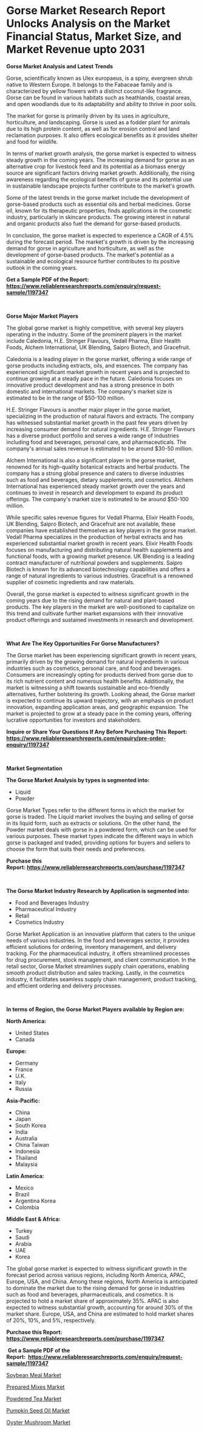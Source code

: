 <p><h1>Gorse Market Research Report Unlocks Analysis on the Market Financial Status, Market Size, and Market Revenue upto 2031</h1></p><p><strong>Gorse Market Analysis and Latest Trends</strong></p>
<p><p>Gorse, scientifically known as Ulex europaeus, is a spiny, evergreen shrub native to Western Europe. It belongs to the Fabaceae family and is characterized by yellow flowers with a distinct coconut-like fragrance. Gorse can be found in various habitats such as heathlands, coastal areas, and open woodlands due to its adaptability and ability to thrive in poor soils.</p><p>The market for gorse is primarily driven by its uses in agriculture, horticulture, and landscaping. Gorse is used as a fodder plant for animals due to its high protein content, as well as for erosion control and land reclamation purposes. It also offers ecological benefits as it provides shelter and food for wildlife.</p><p>In terms of market growth analysis, the gorse market is expected to witness steady growth in the coming years. The increasing demand for gorse as an alternative crop for livestock feed and its potential as a biomass energy source are significant factors driving market growth. Additionally, the rising awareness regarding the ecological benefits of gorse and its potential use in sustainable landscape projects further contribute to the market's growth.</p><p>Some of the latest trends in the gorse market include the development of gorse-based products such as essential oils and herbal medicines. Gorse oil, known for its therapeutic properties, finds applications in the cosmetic industry, particularly in skincare products. The growing interest in natural and organic products also fuel the demand for gorse-based products.</p><p>In conclusion, the gorse market is expected to experience a CAGR of 4.5% during the forecast period. The market's growth is driven by the increasing demand for gorse in agriculture and horticulture, as well as the development of gorse-based products. The market's potential as a sustainable and ecological resource further contributes to its positive outlook in the coming years.</p></p>
<p><strong>Get a Sample PDF of the Report:&nbsp; <a href="https://www.reliableresearchreports.com/enquiry/request-sample/1197347">https://www.reliableresearchreports.com/enquiry/request-sample/1197347</a></strong></p>
<p>&nbsp;</p>
<p><strong>Gorse Major Market Players</strong></p>
<p><p>The global gorse market is highly competitive, with several key players operating in the industry. Some of the prominent players in the market include Caledonia, H.E. Stringer Flavours, Vedall Pharma, Elixir Health Foods, Alchem International, UK Blending, Saipro Biotech, and Gracefruit.</p><p>Caledonia is a leading player in the gorse market, offering a wide range of gorse products including extracts, oils, and essences. The company has experienced significant market growth in recent years and is projected to continue growing at a steady pace in the future. Caledonia focuses on innovative product development and has a strong presence in both domestic and international markets. The company's market size is estimated to be in the range of $50-100 million.</p><p>H.E. Stringer Flavours is another major player in the gorse market, specializing in the production of natural flavors and extracts. The company has witnessed substantial market growth in the past few years driven by increasing consumer demand for natural ingredients. H.E. Stringer Flavours has a diverse product portfolio and serves a wide range of industries including food and beverages, personal care, and pharmaceuticals. The company's annual sales revenue is estimated to be around $30-50 million.</p><p>Alchem International is also a significant player in the gorse market, renowned for its high-quality botanical extracts and herbal products. The company has a strong global presence and caters to diverse industries such as food and beverages, dietary supplements, and cosmetics. Alchem International has experienced steady market growth over the years and continues to invest in research and development to expand its product offerings. The company's market size is estimated to be around $50-100 million.</p><p>While specific sales revenue figures for Vedall Pharma, Elixir Health Foods, UK Blending, Saipro Biotech, and Gracefruit are not available, these companies have established themselves as key players in the gorse market. Vedall Pharma specializes in the production of herbal extracts and has experienced substantial market growth in recent years. Elixir Health Foods focuses on manufacturing and distributing natural health supplements and functional foods, with a growing market presence. UK Blending is a leading contract manufacturer of nutritional powders and supplements. Saipro Biotech is known for its advanced biotechnology capabilities and offers a range of natural ingredients to various industries. Gracefruit is a renowned supplier of cosmetic ingredients and raw materials.</p><p>Overall, the gorse market is expected to witness significant growth in the coming years due to the rising demand for natural and plant-based products. The key players in the market are well-positioned to capitalize on this trend and cultivate further market expansions with their innovative product offerings and sustained investments in research and development.</p></p>
<p>&nbsp;</p>
<p><strong>What Are The Key Opportunities For Gorse Manufacturers?</strong></p>
<p><p>The Gorse market has been experiencing significant growth in recent years, primarily driven by the growing demand for natural ingredients in various industries such as cosmetics, personal care, and food and beverages. Consumers are increasingly opting for products derived from gorse due to its rich nutrient content and numerous health benefits. Additionally, the market is witnessing a shift towards sustainable and eco-friendly alternatives, further bolstering its growth. Looking ahead, the Gorse market is expected to continue its upward trajectory, with an emphasis on product innovation, expanding application areas, and geographic expansion. The market is projected to grow at a steady pace in the coming years, offering lucrative opportunities for investors and stakeholders.</p></p>
<p><strong>Inquire or Share Your Questions If Any Before Purchasing This Report: <a href="https://www.reliableresearchreports.com/enquiry/pre-order-enquiry/1197347">https://www.reliableresearchreports.com/enquiry/pre-order-enquiry/1197347</a></strong></p>
<p>&nbsp;</p>
<p><strong>Market Segmentation</strong></p>
<p><strong>The Gorse Market Analysis by types is segmented into:</strong></p>
<p><ul><li>Liquid</li><li>Powder</li></ul></p>
<p><p>Gorse Market Types refer to the different forms in which the market for gorse is traded. The Liquid market involves the buying and selling of gorse in its liquid form, such as extracts or solutions. On the other hand, the Powder market deals with gorse in a powdered form, which can be used for various purposes. These market types indicate the different ways in which gorse is packaged and traded, providing options for buyers and sellers to choose the form that suits their needs and preferences.</p></p>
<p><strong>Purchase this Report:&nbsp;<a href="https://www.reliableresearchreports.com/purchase/1197347">https://www.reliableresearchreports.com/purchase/1197347</a></strong></p>
<p>&nbsp;</p>
<p><strong>The Gorse Market Industry Research by Application is segmented into:</strong></p>
<p><ul><li>Food and Beverages Industry</li><li>Pharmaceutical Industry</li><li>Retail</li><li>Cosmetics Industry</li></ul></p>
<p><p>Gorse Market Application is an innovative platform that caters to the unique needs of various industries. In the food and beverages sector, it provides efficient solutions for ordering, inventory management, and delivery tracking. For the pharmaceutical industry, it offers streamlined processes for drug procurement, stock management, and client communication. In the retail sector, Gorse Market streamlines supply chain operations, enabling smooth product distribution and sales tracking. Lastly, in the cosmetics industry, it facilitates seamless supply chain management, product tracking, and efficient ordering and delivery processes.</p></p>
<p>&nbsp;</p>
<p><strong>In terms of Region, the Gorse Market Players available by Region are:</strong></p>
<p>
    <p> <strong> North America: </strong>
        <ul>
            <li>United States</li>
            <li>Canada</li>
        </ul>
        </p> 
    <p> <strong> Europe: </strong>
        <ul>
            <li>Germany</li>
            <li>France</li>
            <li>U.K.</li>
            <li>Italy</li>
            <li>Russia</li>
        </ul>
        </p> 
    <p> <strong> Asia-Pacific: </strong>
        <ul>
            <li>China</li>
            <li>Japan</li>
            <li>South Korea</li>
            <li>India</li>
            <li>Australia</li>
            <li>China Taiwan</li>
            <li>Indonesia</li>
            <li>Thailand</li>
            <li>Malaysia</li>
        </ul>
        </p> 
    <p> <strong> Latin America: </strong>
        <ul>
            <li>Mexico</li>
            <li>Brazil</li>
            <li>Argentina Korea</li>
            <li>Colombia</li>
        </ul>
        </p> 
    <p> <strong> Middle East & Africa: </strong>
        <ul>
            <li>Turkey</li>
            <li>Saudi</li>
            <li>Arabia</li>
            <li>UAE</li>
            <li>Korea</li>
        </ul>
    </p>
    </p>
<p><p>The global gorse market is expected to witness significant growth in the forecast period across various regions, including North America, APAC, Europe, USA, and China. Among these regions, North America is anticipated to dominate the market due to the rising demand for gorse in industries such as food and beverages, pharmaceuticals, and cosmetics. It is projected to hold a market share of approximately 35%. APAC is also expected to witness substantial growth, accounting for around 30% of the market share. Europe, USA, and China are estimated to hold market shares of 20%, 10%, and 5%, respectively.</p></p>
<p><strong>Purchase this Report: <a href="https://www.reliableresearchreports.com/purchase/1197347">https://www.reliableresearchreports.com/purchase/1197347</a></strong></p>
<p>&nbsp;<strong>Get a Sample PDF of the Report:&nbsp;&nbsp;<a href="https://www.reliableresearchreports.com/enquiry/request-sample/1197347">https://www.reliableresearchreports.com/enquiry/request-sample/1197347</a></strong></p>
<p><strong></strong></p>
<p><p><a href="https://github.com/Krish2023na/Market-Research-Report-List-2/blob/main/soybean-meal-market.md">Soybean Meal Market</a></p><p><a href="https://github.com/sofyaavrova/Market-Research-Report-List-2/blob/main/prepared-mixes-market.md">Prepared Mixes Market</a></p><p><a href="https://github.com/zebdakicsin/Market-Research-Report-List-2/blob/main/powdered-tea-market.md">Powdered Tea Market</a></p><p><a href="https://github.com/kuntayevaz/Market-Research-Report-List-2/blob/main/pumpkin-seed-oil-market.md">Pumpkin Seed Oil Market</a></p><p><a href="https://github.com/kholmovskayalyudmila/Market-Research-Report-List-2/blob/main/oyster-mushroom-market.md">Oyster Mushroom Market</a></p></p>